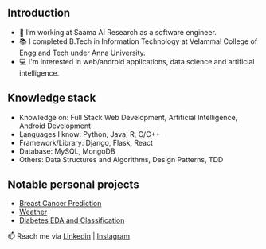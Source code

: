 ## Introduction
- 🔭 I’m working at Saama AI Research as a software engineer.
- 📚 I completed B.Tech in Information Technology at Velammal College of Engg and Tech under Anna University.
- 💻 I'm interested in web/android applications, data science and artificial intelligence.

## Knowledge stack
- Knowledge on: Full Stack Web Development, Artificial Intelligence, Android Development
- Languages I know: Python, Java, R, C/C++
- Framework/Library: Django, Flask, React
- Database: MySQL, MongoDB
- Others: Data Structures and Algorithms, Design Patterns, TDD

## Notable personal projects
- [Breast Cancer Prediction](https://github.com/SridharCR/Breast-Cancer-Predictor)
- [Weather](https://github.com/SridharCR/Weather)
- [Diabetes EDA and Classification](https://github.com/SridharCR/Diabetes_Prediction)



📫 Reach me via [Linkedin](https://www.linkedin.com/in/sridharcr/) | [Instagram](https://www.instagram.com/crsridhar23/)
<!--
**SridharCR/SridharCR** is a ✨ _special_ ✨ repository because its `README.md` (this file) appears on your GitHub profile.

Here are some ideas to get you started:

- 🔭 I’m currently working on ...
- 🌱 I’m currently learning ...
- 👯 I’m looking to collaborate on ...
- 🤔 I’m looking for help with ...
- 💬 Ask me about ...
- 📫 How to reach me: ...
- 😄 Pronouns: ...
- ⚡ Fun fact: ...
-->
